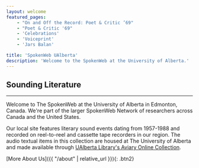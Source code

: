 ```yaml
---
layout: welcome
featured_pages:
    - "On and Off the Record: Poet & Critic ’69"
    - "Poet & Critic '69"
    - 'Celebrations'
    - 'Voiceprint'
    - 'Jars Balan'

title: 'SpokenWeb UAlberta'
description: 'Welcome to the SpokenWeb at the University of Alberta.'
---
```


## Sounding Literature

<hr>

Welcome to The SpokenWeb at the University of Alberta in Edmonton, Canada. We're part of the larger SpokenWeb Network of researchers across Canada and the United States.

Our local site features literary sound events dating from 1957-1988 and recorded on reel-to-reel and cassette tape recorders in our region. The audio textual items in this collection are housed at The University of Alberta and made available through [UAlberta Library's Aviary Online Collection](https://ualberta.aviaryplatform.com/collections/1783).

[More About Us]({{ "/about" | relative_url }}){: .btn2}
